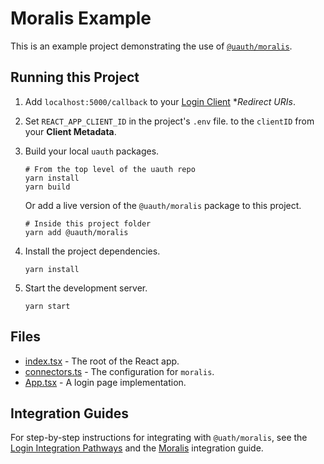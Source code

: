 # Moralis Example

This is an example project demonstrating the use of [`@uauth/moralis`](../../packages/moralis/).

## Running this Project

1. Add `localhost:5000/callback` to your [Login Client](https://dashboard.auth.unstoppabledomains.com/) **Redirect URIs*.

2. Set `REACT_APP_CLIENT_ID` in the project's `.env` file. to the `clientID` from your **Client Metadata**.

3. Build your local `uauth` packages.
    ```shell
    # From the top level of the uauth repo
    yarn install
    yarn build
    ```    
    Or add a live version of the `@uauth/moralis` package to this project.
    ```shell
    # Inside this project folder
    yarn add @uauth/moralis
    ```

4. Install the project dependencies.
    ```shell
    yarn install
    ```
    
4. Start the development server.
    ```shell
    yarn start
    ```

## Files

- [index.tsx](./src/index.tsx) - The root of the React app.
- [connectors.ts](./src/connectors.ts) - The configuration for `moralis`.
- [App.tsx](./src/App.tsx) - A login page implementation.

## Integration Guides

For step-by-step instructions for integrating with `@uath/moralis`, see the [Login Integration Pathways](https://docs.unstoppabledomains.com/login-with-unstoppable/get-started-login/integration-pathways/) and the [Moralis](https://docs.unstoppabledomains.com/login-with-unstoppable/login-integration-guides/moralis-guide/) integration guide.

